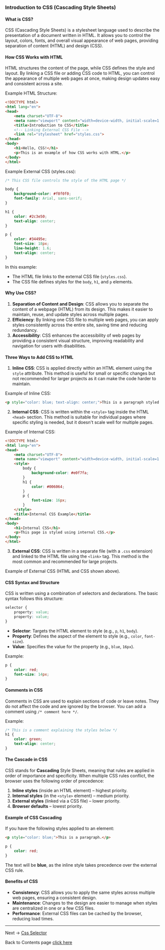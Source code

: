 ### Introduction to CSS (Cascading Style Sheets)

#### What is CSS?
CSS (Cascading Style Sheets) is a stylesheet language used to describe the presentation of a document written in HTML. It allows you to control the layout, colors, fonts, and overall visual appearance of web pages, providing separation of content (HTML) and design (CSS).

#### How CSS Works with HTML
HTML structures the content of the page, while CSS defines the style and layout. By linking a CSS file or adding CSS code to HTML, you can control the appearance of multiple web pages at once, making design updates easy and consistent across a site.

Example HTML Structure:
```html
<!DOCTYPE html>
<html lang="en">
<head>
    <meta charset="UTF-8">
    <meta name="viewport" content="width=device-width, initial-scale=1.0">
    <title>Introduction to CSS</title>
    <!-- Linking External CSS File -->
    <link rel="stylesheet" href="styles.css">
</head>
<body>
    <h1>Hello, CSS!</h1>
    <p>This is an example of how CSS works with HTML.</p>
</body>
</html>
```

Example External CSS (styles.css):
```css
/* This CSS file controls the style of the HTML page */

body {
    background-color: #f0f0f0;
    font-family: Arial, sans-serif;
}

h1 {
    color: #2c3e50;
    text-align: center;
}

p {
    color: #34495e;
    font-size: 18px;
    line-height: 1.6;
    text-align: center;
}
```

In this example:
- The HTML file links to the external CSS file (`styles.css`).
- The CSS file defines styles for the `body`, `h1`, and `p` elements.

#### Why Use CSS?
1. **Separation of Content and Design**: CSS allows you to separate the content of a webpage (HTML) from its design. This makes it easier to maintain, reuse, and update styles across multiple pages.
2. **Efficiency**: By linking one CSS file to multiple web pages, you can apply styles consistently across the entire site, saving time and reducing redundancy.
3. **Accessibility**: CSS enhances the accessibility of web pages by providing a consistent visual structure, improving readability and navigation for users with disabilities.

#### Three Ways to Add CSS to HTML
1. **Inline CSS**: CSS is applied directly within an HTML element using the `style` attribute. This method is useful for small or specific changes but not recommended for larger projects as it can make the code harder to maintain.

Example of Inline CSS:
```html
<p style="color: blue; text-align: center;">This is a paragraph styled using inline CSS.</p>
```

2. **Internal CSS**: CSS is written within the `<style>` tag inside the HTML `<head>` section. This method is suitable for individual pages where specific styling is needed, but it doesn't scale well for multiple pages.

Example of Internal CSS:
```html
<!DOCTYPE html>
<html lang="en">
<head>
    <meta charset="UTF-8">
    <meta name="viewport" content="width=device-width, initial-scale=1.0">
    <style>
        body {
            background-color: #e0f7fa;
        }
        h1 {
            color: #006064;
        }
        p {
            font-size: 16px;
        }
    </style>
    <title>Internal CSS Example</title>
</head>
<body>
    <h1>Internal CSS</h1>
    <p>This page is styled using internal CSS.</p>
</body>
</html>
```

3. **External CSS**: CSS is written in a separate file (with a `.css` extension) and linked to the HTML file using the `<link>` tag. This method is the most common and recommended for large projects.

Example of External CSS (HTML and CSS shown above).

#### CSS Syntax and Structure
CSS is written using a combination of selectors and declarations. The basic syntax follows this structure:

```css
selector {
    property: value;
    property: value;
}
```

- **Selector**: Targets the HTML element to style (e.g., `p`, `h1`, `body`).
- **Property**: Defines the aspect of the element to style (e.g., `color`, `font-size`).
- **Value**: Specifies the value for the property (e.g., `blue`, `16px`).

Example:
```css
p {
    color: red;
    font-size: 14px;
}
```

#### Comments in CSS
Comments in CSS are used to explain sections of code or leave notes. They do not affect the code and are ignored by the browser. You can add a comment using `/* comment here */`.

Example:
```css
/* This is a comment explaining the styles below */
h1 {
    color: green;
    text-align: center;
}
```

#### The Cascade in CSS
CSS stands for **Cascading** Style Sheets, meaning that rules are applied in order of importance and specificity. When multiple CSS rules conflict, the browser uses the following order of precedence:
1. **Inline styles** (inside an HTML element) – highest priority.
2. **Internal styles** (in the `<style>` element) – medium priority.
3. **External styles** (linked via a CSS file) – lower priority.
4. **Browser defaults** – lowest priority.

#### Example of CSS Cascading
If you have the following styles applied to an element:

```html
<p style="color: blue;">This is a paragraph.</p>
```

```css
p {
    color: red;
}
```

The text will be **blue**, as the inline style takes precedence over the external CSS rule.

#### Benefits of CSS
- **Consistency**: CSS allows you to apply the same styles across multiple web pages, ensuring a consistent design.
- **Maintenance**: Changes to the design are easier to manage when styles are centralized in one or a few CSS files.
- **Performance**: External CSS files can be cached by the browser, reducing load times.

---

Next -> [Css Selector](CssSelector.md)

Back to Contents page [click here](Contents.md)
